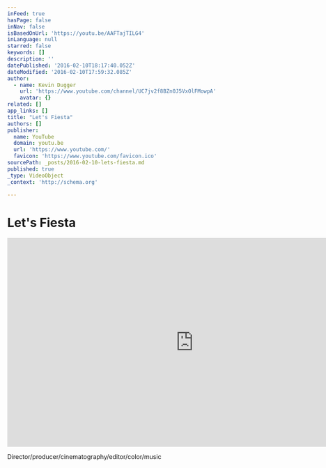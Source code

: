 ```yaml
---
inFeed: true
hasPage: false
inNav: false
isBasedOnUrl: 'https://youtu.be/AAFTajTILG4'
inLanguage: null
starred: false
keywords: []
description: ''
datePublished: '2016-02-10T18:17:40.052Z'
dateModified: '2016-02-10T17:59:32.085Z'
author:
  - name: Kevin Dugger
    url: 'https://www.youtube.com/channel/UC7jv2f8BZn0J5VxOlFMowpA'
    avatar: {}
related: []
app_links: []
title: "Let's Fiesta"
authors: []
publisher:
  name: YouTube
  domain: youtu.be
  url: 'https://www.youtube.com/'
  favicon: 'https://www.youtube.com/favicon.ico'
sourcePath: _posts/2016-02-10-lets-fiesta.md
published: true
_type: VideoObject
_context: 'http://schema.org'

---
```

# Let's Fiesta

<iframe src="https://cdn.embedly.com/widgets/media.html?src=https%3A%2F%2Fwww.youtube.com%2Fembed%2FAAFTajTILG4%3Ffeature%3Doembed&amp;url=https%3A%2F%2Fwww.youtube.com%2Fwatch%3Fv%3DAAFTajTILG4%26feature%3Dyoutu.be&amp;image=https%3A%2F%2Fi.ytimg.com%2Fvi%2FAAFTajTILG4%2Fhqdefault.jpg&amp;key=b7d04c9b404c499eba89ee7072e1c4f7&amp;type=text%2Fhtml&amp;schema=youtube" width="854" height="480" scrolling="no" frameborder="0" allowfullscreen="allowfullscreen" style=""></iframe>

Director/producer/cinematography/editor/color/music
